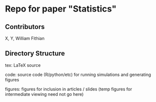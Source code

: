Repo for paper "Statistics"
========

Contributors
--------
X, Y, William Fithian

Directory Structure
--------
tex: LaTeX source

code: source code (R/python/etc) for running simulations and generating figures

figures: figures for inclusion in articles / slides (temp figures for intermediate viewing need not go here)
